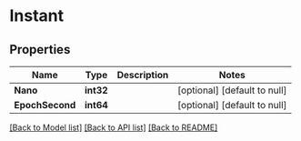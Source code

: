 # Instant

## Properties
Name | Type | Description | Notes
------------ | ------------- | ------------- | -------------
**Nano** | **int32** |  | [optional] [default to null]
**EpochSecond** | **int64** |  | [optional] [default to null]

[[Back to Model list]](../README.md#documentation-for-models) [[Back to API list]](../README.md#documentation-for-api-endpoints) [[Back to README]](../README.md)



